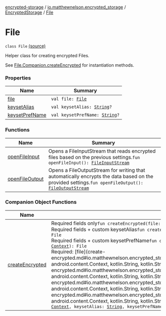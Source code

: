 [encrypted-storage](../../../index.md) / [io.matthewnelson.encrypted_storage](../../index.md) / [EncryptedStorage](../index.md) / [File](./index.md)

# File

`class File` [(source)](https://github.com/05nelsonm/encrypted-storage/blob/master/encrypted-storage/src/main/java/io/matthewnelson/encrypted_storage/EncryptedStorage.kt#L334)

Helper class for creating encrypted Files.

See [File.Companion.createEncrypted](create-encrypted.md) for instantiation methods.

### Properties

| Name | Summary |
|---|---|
| [file](file.md) | `val file: `[`File`](https://docs.oracle.com/javase/6/docs/api/java/io/File.html) |
| [keysetAlias](keyset-alias.md) | `val keysetAlias: `[`String`](https://kotlinlang.org/api/latest/jvm/stdlib/kotlin/-string/index.html)`?` |
| [keysetPrefName](keyset-pref-name.md) | `val keysetPrefName: `[`String`](https://kotlinlang.org/api/latest/jvm/stdlib/kotlin/-string/index.html)`?` |

### Functions

| Name | Summary |
|---|---|
| [openFileInput](open-file-input.md) | Opens a FileInputStream that reads encrypted files based on the previous settings.`fun openFileInput(): `[`FileInputStream`](https://docs.oracle.com/javase/6/docs/api/java/io/FileInputStream.html) |
| [openFileOutput](open-file-output.md) | Opens a FileOutputStream for writing that automatically encrypts the data based on the provided settings.`fun openFileOutput(): `[`FileOutputStream`](https://docs.oracle.com/javase/6/docs/api/java/io/FileOutputStream.html) |

### Companion Object Functions

| Name | Summary |
|---|---|
| [createEncrypted](create-encrypted.md) | Required fields only`fun createEncrypted(file: `[`File`](https://docs.oracle.com/javase/6/docs/api/java/io/File.html)`, context: `[`Context`](https://developer.android.com/reference/android/content/Context.html)`): File`<br>Required fields + custom keysetAlias`fun createEncrypted(file: `[`File`](https://docs.oracle.com/javase/6/docs/api/java/io/File.html)`, context: `[`Context`](https://developer.android.com/reference/android/content/Context.html)`, keysetAlias: `[`String`](https://kotlinlang.org/api/latest/jvm/stdlib/kotlin/-string/index.html)`): File`<br>Required fields + custom keysetPrefName`fun createEncrypted(file: `[`File`](https://docs.oracle.com/javase/6/docs/api/java/io/File.html)`, keysetPrefName: `[`String`](https://kotlinlang.org/api/latest/jvm/stdlib/kotlin/-string/index.html)`, context: `[`Context`](https://developer.android.com/reference/android/content/Context.html)`): File`<br>Required: [file](create-encrypted.md#io.matthewnelson.encrypted_storage.EncryptedStorage.File.Companion$createEncrypted(java.io.File, android.content.Context, kotlin.String, kotlin.String)/file), [context](create-encrypted.md#io.matthewnelson.encrypted_storage.EncryptedStorage.File.Companion$createEncrypted(java.io.File, android.content.Context, kotlin.String, kotlin.String)/context) Optional: [keysetAlias](create-encrypted.md#io.matthewnelson.encrypted_storage.EncryptedStorage.File.Companion$createEncrypted(java.io.File, android.content.Context, kotlin.String, kotlin.String)/keysetAlias), [keysetPrefName](create-encrypted.md#io.matthewnelson.encrypted_storage.EncryptedStorage.File.Companion$createEncrypted(java.io.File, android.content.Context, kotlin.String, kotlin.String)/keysetPrefName)`fun createEncrypted(file: `[`File`](https://docs.oracle.com/javase/6/docs/api/java/io/File.html)`, context: `[`Context`](https://developer.android.com/reference/android/content/Context.html)`, keysetAlias: `[`String`](https://kotlinlang.org/api/latest/jvm/stdlib/kotlin/-string/index.html)`, keysetPrefName: `[`String`](https://kotlinlang.org/api/latest/jvm/stdlib/kotlin/-string/index.html)`): File` |
